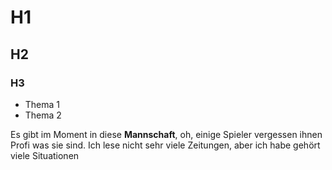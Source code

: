 
# H1
## H2
### H3

- Thema 1
- Thema 2

Es gibt im Moment in diese **Mannschaft**, oh, einige Spieler vergessen ihnen Profi was sie sind. Ich lese nicht sehr viele Zeitungen, aber ich habe gehört viele Situationen
